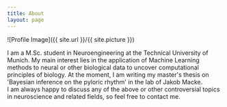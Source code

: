```yaml
---
title: About
layout: page
---
```

![Profile Image]({{ site.url }}/{{ site.picture }})

<p>I am a M.Sc. student in Neuroengineering at the Technical University of Munich.
My main interest lies in the application of Machine Learning methods to neural or other biological data to uncover computational principles of biology. At the moment, I am writing my master's thesis on 'Bayesian inference on the pyloric rhythm' in the lab of Jakob Macke.<br/>
I am always happy to discuss any of the above or other controversial topics in neuroscience and related fields, so feel free to contact me.</p>
